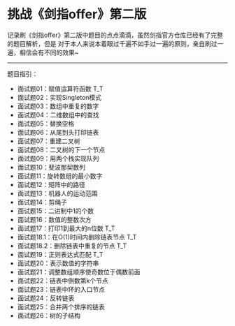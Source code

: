 # 挑战《剑指offer》第二版

记录刷《剑指offer》第二版中题目的点点滴滴，虽然剑指官方仓库已经有了完整的题目解析，但是
对于本人来说本着眼过千遍不如手过一遍的原则，亲自刷过一遍，相信会有不同的效果~

---

题目指引：

- 面试题01：赋值运算符函数 T_T
- 面试题02：实现Singleton模式
- 面试题03：数组中重复的数字
- 面试题04：二维数组中的查找
- 面试题05：替换空格
- 面试题06：从尾到头打印链表
- 面试题07：重建二叉树
- 面试题08：二叉树的下一个节点
- 面试题09：用两个栈实现队列
- 面试题10：斐波那契数列
- 面试题11：旋转数组的最小数字
- 面试题12：矩阵中的路径
- 面试题13：机器人的运动范围
- 面试题14：剪绳子
- 面试题15：二进制中1的个数
- 面试题16：数值的整数次方
- 面试题17：打印1到最大的n位数 T_T
- 面试题18.1：在O(1)时间内删除链表节点 T_T
- 面试题18.2：删除链表中重复的节点 T_T
- 面试题19：正则表达式匹配 T_T
- 面试题20：表示数值的字符串
- 面试题21：调整数组顺序使奇数位于偶数前面
- 面试题22：链表中倒数第k个节点
- 面试题23：链表中环的入口节点
- 面试题24：反转链表
- 面试题25：合并两个排序的链表
- 面试题26：树的子结构
